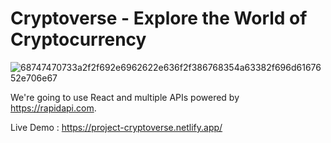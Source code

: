 # Cryptoverse - Explore the World of Cryptocurrency


![68747470733a2f2f692e6962622e636f2f386768354a63382f696d6167652e706e67](https://user-images.githubusercontent.com/77926146/194102289-f27e8fab-3782-4614-abbb-d2a0da4d7dea.png)

We're going to use React and multiple APIs powered by https://rapidapi.com.

Live Demo : https://project-cryptoverse.netlify.app/
